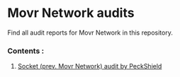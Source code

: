 # Movr Network audits

Find all audit reports for Movr Network in this repository. 

### Contents : 
1. [Socket (prev. Movr Network) audit by PeckShield]()
